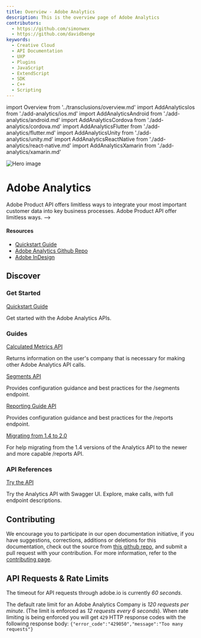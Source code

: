 ```yaml
---
title: Overview - Adobe Analytics
description: This is the overview page of Adobe Analytics
contributors:
  - https://github.com/simonwex
  - https://github.com/davidbenge
keywords:
  - Creative Cloud
  - API Documentation
  - UXP
  - Plugins
  - JavaScript
  - ExtendScript
  - SDK
  - C++
  - Scripting
---
```


import Overview from '../transclusions/overview.md'
import AddAnalyticsIos from './add-analytics/ios.md'
import AddAnalyticsAndroid from './add-analytics/android.md'
import AddAnalyticsCordova from './add-analytics/cordova.md'
import AddAnalyticsFlutter from './add-analytics/flutter.md'
import AddAnalyticsUnity from './add-analytics/unity.md'
import AddAnalyticsReactNative from './add-analytics/react-native.md'
import AddAnalyticsXamarin from './add-analytics/xamarin.md'

<Hero slots="image, heading, text" background="rgb(64, 34, 138)" hideBreadcrumbNav={false}/>

![Hero image](hero-illustration.png)
# Adobe Analytics

Adobe Product API offers limitless ways to integrate your most important customer data into key business processes. Adobe Product API offer limitless ways. -->

<Resources slots="heading, links"/>

#### Resources

* [Quickstart Guide](https://adobe.io?aio_internal)
* [Adobe Analytics Github Repo](https://github.com/AdobeDocs/analytics-2.0-apis)
* [Adobe InDesign](/AdobeInDesign.pdf)

<Overview />

## Discover

<DiscoverBlock slots="heading, link, text"/>

### Get Started

[Quickstart Guide](guides/index.md)

Get started with the Adobe Analytics APIs.

<DiscoverBlock slots="heading, link, text"/>

### Guides

[Calculated Metrics API](/src/pages/guides/Calculated%20Metrics%20API/index.md)

Returns information on the user's company that is necessary for making other Adobe Analytics API calls.

<DiscoverBlock slots="link, text"/>

[Segments API](guides/segments_api/)

Provides configuration guidance and best practices for the /segments endpoint.

<DiscoverBlock slots="link, text"/>

[Reporting Guide API](/apis/experiencecloud/analytics/docs#!AdobeDocs/analytics-2.0-apis/master/migration-guide.md)

Provides configuration guidance and best practices for the /reports endpoint.

<DiscoverBlock slots="link, text"/>

[Migrating from 1.4 to 2.0](guides/migrating/)

For help migrating from the 1.4 versions of the Analytics API to the newer and more capable /reports API.   

<DiscoverBlock slots="heading, link, text"/>

### API References

[Try the API](api/)

Try the Analytics API with Swagger UI. Explore, make calls, with full endpoint descriptions.

## Contributing

We encourage you to participate in our open documentation initiative, if you have suggestions, corrections, additions
or deletions for this documentation, check out the source from [this github repo](https://github.com/AdobeDocs/dev-site-documentation-template), and submit a pull
request with your contribution. For more information, refer to the [contributing page][].

[contributing page]: /support/contribute

## API Requests & Rate Limits

The timeout for API requests through adobe.io is currently *60 seconds*.

The default rate limit for an Adobe Analytics Company is *120 requests per minute*. (The limit is enforced as *12 requests every 6 seconds*).
When rate limiting is being enforced you will get `429` HTTP response codes with the following response body: `{"error_code":"429050","message":"Too many requests"}`    

